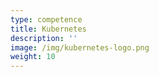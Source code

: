 ```yaml
---
type: competence
title: Kubernetes
description: ''
image: /img/kubernetes-logo.png
weight: 10
---
```

